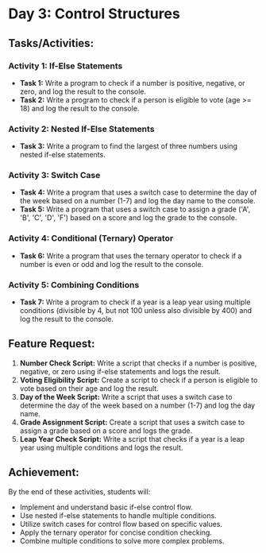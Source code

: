 # Day 3: Control Structures

## Tasks/Activities:

### Activity 1: If-Else Statements
- **Task 1:** Write a program to check if a number is positive, negative, or zero, and log the result to the console.
- **Task 2:** Write a program to check if a person is eligible to vote (age >= 18) and log the result to the console.

### Activity 2: Nested If-Else Statements
- **Task 3:** Write a program to find the largest of three numbers using nested if-else statements.

### Activity 3: Switch Case
- **Task 4:** Write a program that uses a switch case to determine the day of the week based on a number (1-7) and log the day name to the console.
- **Task 5:** Write a program that uses a switch case to assign a grade ('A', 'B', 'C', 'D', 'F') based on a score and log the grade to the console.

### Activity 4: Conditional (Ternary) Operator
- **Task 6:** Write a program that uses the ternary operator to check if a number is even or odd and log the result to the console.

### Activity 5: Combining Conditions
- **Task 7:** Write a program to check if a year is a leap year using multiple conditions (divisible by 4, but not 100 unless also divisible by 400) and log the result to the console.

## Feature Request:
1. **Number Check Script:** Write a script that checks if a number is positive, negative, or zero using if-else statements and logs the result.
2. **Voting Eligibility Script:** Create a script to check if a person is eligible to vote based on their age and log the result.
3. **Day of the Week Script:** Write a script that uses a switch case to determine the day of the week based on a number (1-7) and log the day name.
4. **Grade Assignment Script:** Create a script that uses a switch case to assign a grade based on a score and logs the grade.
5. **Leap Year Check Script:** Write a script that checks if a year is a leap year using multiple conditions and logs the result.

## Achievement:
By the end of these activities, students will:
- Implement and understand basic if-else control flow.
- Use nested if-else statements to handle multiple conditions.
- Utilize switch cases for control flow based on specific values.
- Apply the ternary operator for concise condition checking.
- Combine multiple conditions to solve more complex problems.
